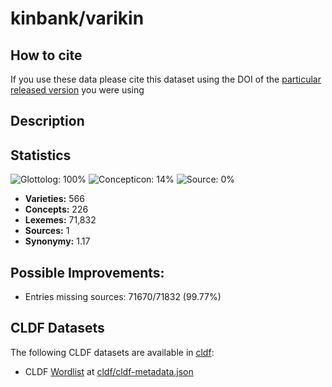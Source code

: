 # kinbank/varikin

## How to cite

If you use these data please cite
this dataset using the DOI of the [particular released version](../../releases/) you were using

## Description


## Statistics


![Glottolog: 100%](https://img.shields.io/badge/Glottolog-100%25-brightgreen.svg "Glottolog: 100%")
![Concepticon: 14%](https://img.shields.io/badge/Concepticon-14%25-red.svg "Concepticon: 14%")
![Source: 0%](https://img.shields.io/badge/Source-0%25-red.svg "Source: 0%")

- **Varieties:** 566
- **Concepts:** 226
- **Lexemes:** 71,832
- **Sources:** 1
- **Synonymy:** 1.17

## Possible Improvements:



- Entries missing sources: 71670/71832 (99.77%)

## CLDF Datasets

The following CLDF datasets are available in [cldf](cldf):

- CLDF [Wordlist](https://github.com/cldf/cldf/tree/master/modules/Wordlist) at [cldf/cldf-metadata.json](cldf/cldf-metadata.json)